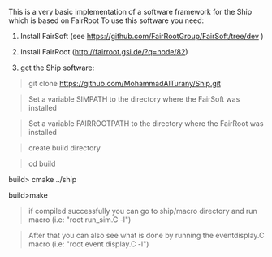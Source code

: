 This is a very basic implementation of a software framework for the Ship which is based on FairRoot 
To use this software you need:

1. Install FairSoft (see https://github.com/FairRootGroup/FairSoft/tree/dev )

2. Install FairRoot (http://fairroot.gsi.de/?q=node/82)

3. get the Ship software:
  
  > git clone   https://github.com/MohammadAlTurany/Ship.git
  
  > Set a variable SIMPATH to the directory  where the FairSoft  was installed
  
  > Set a variable FAIRROOTPATH to the directory where the FairRoot was installed 
  
  > create  build directory 
   
  > cd build
  
  build> cmake ../ship
  
  build>make 
  
  > if compiled successfully you can go to ship/macro directory and run macro (i.e:  "root run_sim.C -l")
  
  > After that you can also see what is done by running the eventdisplay.C macro  (i.e: "root  event display.C -l")
  
  
  
  
